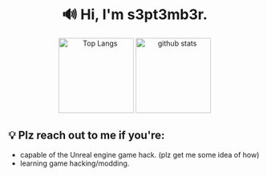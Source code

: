 <div align="center">
  
# 🔊 Hi, I'm s3pt3mb3r.

<p align="center"> 
  <img alt="Top Langs" height="150px" src="https://github-readme-stats-kg79mk5zj-s3pt3mb3r.vercel.app/api?username=s3pt3mb3r&show_icons=true&theme=dracula&count_private=true&border_color=574666" />
  <img alt="github stats" height="150px" src="https://github-readme-stats-kg79mk5zj-s3pt3mb3r.vercel.app/api/top-langs/?username=s3pt3mb3r&layout=compact&theme=dracula&border_color=574666" />
</p>
</div>

<div align="left">
  
## :bulb: Plz reach out to me if you're:
  
- capable of the Unreal engine game hack. (plz get me some idea of how)
- learning game hacking/modding.

</div>
